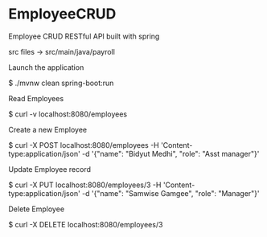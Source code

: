 # EmployeeCRUD
Employee CRUD RESTful API built with spring

src files -> src/main/java/payroll


Launch the application

$ ./mvnw clean spring-boot:run

Read Employees

$ curl -v localhost:8080/employees

Create a new Employee

$ curl -X POST localhost:8080/employees -H 'Content-type:application/json' -d '{"name": "Bidyut Medhi", "role": "Asst manager"}'

Update Employee record

$ curl -X PUT localhost:8080/employees/3 -H 'Content-type:application/json' -d '{"name": "Samwise Gamgee", "role": "Manager"}'

Delete Employee

$ curl -X DELETE localhost:8080/employees/3



